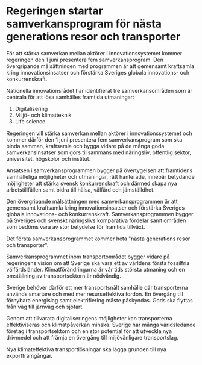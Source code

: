 # Regeringen startar samverkansprogram för nästa generations resor och transporter

För att stärka samverkan mellan aktörer i innovationssystemet kommer regeringen den 1 juni presentera fem samverkansprogram. Den övergripande målsättningen med programmen är att gemensamt kraftsamla kring innovationsinsatser och förstärka Sveriges globala innovations- och konkurrenskraft.

Nationella innovationsrådet har identifierat tre samverkansområden som är centrala för att lösa samhälles framtida utmaningar:

1. Digitalisering
2. Miljö- och klimatteknik
3. Life science

Regeringen vill stärka samverkan mellan aktörer i innovationssystemet och kommer därför den 1 juni presentera fem samverkansprogram som ska binda samman, kraftsamla och bygga vidare på de många goda samverkansinsatser som görs tillsammans med näringsliv, offentlig sektor, universitet, högskolor och institut.

Ansatsen i samverkansprogrammen bygger på övertygelsen att framtidens samhälleliga möjligheter och utmaningar, rätt hanterade, innebär betydande möjligheter att stärka svensk konkurrenskraft och därmed skapa nya arbetstillfällen samt bidra till hälsa, välfärd och jämställdhet.

Den övergripande målsättningen med samverkansprogrammen är att gemensamt kraftsamla kring innovationsinsatser och förstärka Sveriges globala innovations- och konkurrenskraft. Samverkansprogrammen bygger på Sveriges och svenskt näringslivs komparativa fördelar samt områden som bedöms vara av stor betydelse för framtida tillväxt.

Det första samverkansprogrammet kommer heta "nästa generations resor och transporter".

Samverkansprogrammet inom transportområdet bygger vidare på regeringens vision om att Sverige ska vara ett av världens första fossilfria välfärdsländer. Klimatförändringarna är vår tids största utmaning och en omställning av transportsektorn är nödvändig.

Sverige behöver därför ett mer transportsnålt samhälle där transporterna används smartare och med mer resurseffektiva fordon. En övergång till förnybara energislag samt elektrifiering måste påskyndas. Gods ska flyttas från väg till järnväg och sjöfart.

Genom att tillvarata digitaliseringens möjligheter kan transporterna effektiviseras och klimatpåverkan minska. Sverige har många världsledande företag i transportsektorn och en stor potential för att utveckla nya drivmedel och att främja en övergång till miljövänligare transportslag.

Nya klimateffektiva transportlösningar ska lägga grunden till nya exportframgångar.
